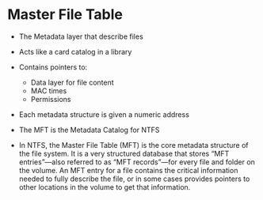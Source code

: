 # Master File Table

- The Metadata layer that describe files
- Acts like a card catalog in a library
- Contains pointers to:
  - Data layer for file content
  - MAC times
  - Permissions
- Each metadata structure is given a numeric address
- The MFT is the Metadata Catalog for NTFS

- In NTFS, the Master File Table (MFT) is the core metadata structure of the file system. It is a very structured database that stores “MFT entries”—also referred to as “MFT records”—for every file and folder on the volume. An MFT entry for a file contains the critical information needed to fully describe the file, or in some cases provides pointers to other locations in the volume to get that information.
